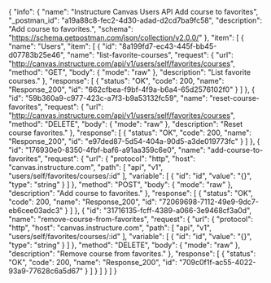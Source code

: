 {
  "info": {
    "name": "Instructure Canvas Users API Add course to favorites",
    "_postman_id": "a19a88c8-fec2-4d30-adad-d2cd7ba9fc58",
    "description": "Add course to favorites.",
    "schema": "https://schema.getpostman.com/json/collection/v2.0.0/"
  },
  "item": [
    {
      "name": "Users",
      "item": [
        {
          "id": "8a199fd7-ec43-445f-bb45-d07783b25e46",
          "name": "list-favorite-courses",
          "request": {
            "url": "http://canvas.instructure.com/api/v1/users/self/favorites/courses",
            "method": "GET",
            "body": {
              "mode": "raw"
            },
            "description": "List favorite courses."
          },
          "response": [
            {
              "status": "OK",
              "code": 200,
              "name": "Response_200",
              "id": "662cfbea-f9bf-4f9a-b6a4-65d2576102f0"
            }
          ]
        },
        {
          "id": "59b360a9-c977-423c-a7f3-b9a53132fc59",
          "name": "reset-course-favorites",
          "request": {
            "url": "http://canvas.instructure.com/api/v1/users/self/favorites/courses",
            "method": "DELETE",
            "body": {
              "mode": "raw"
            },
            "description": "Reset course favorites."
          },
          "response": [
            {
              "status": "OK",
              "code": 200,
              "name": "Response_200",
              "id": "e97ded87-5d54-404a-90d5-a3de019773fc"
            }
          ]
        },
        {
          "id": "176930e0-8350-4fbf-baf6-a91aa359c6e0",
          "name": "add-course-to-favorites",
          "request": {
            "url": {
              "protocol": "http",
              "host": "canvas.instructure.com",
              "path": [
                "api",
                "v1",
                "users/self/favorites/courses/:id"
              ],
              "variable": [
                {
                  "id": "id",
                  "value": "{}",
                  "type": "string"
                }
              ]
            },
            "method": "POST",
            "body": {
              "mode": "raw"
            },
            "description": "Add course to favorites."
          },
          "response": [
            {
              "status": "OK",
              "code": 200,
              "name": "Response_200",
              "id": "72069698-7112-49e9-9dc7-eb6cee03adc3"
            }
          ]
        },
        {
          "id": "31716135-fcff-4389-a066-3e9468cf3a0d",
          "name": "remove-course-from-favorites",
          "request": {
            "url": {
              "protocol": "http",
              "host": "canvas.instructure.com",
              "path": [
                "api",
                "v1",
                "users/self/favorites/courses/:id"
              ],
              "variable": [
                {
                  "id": "id",
                  "value": "{}",
                  "type": "string"
                }
              ]
            },
            "method": "DELETE",
            "body": {
              "mode": "raw"
            },
            "description": "Remove course from favorites."
          },
          "response": [
            {
              "status": "OK",
              "code": 200,
              "name": "Response_200",
              "id": "709c0f1f-ac55-4022-93a9-77628c6a5d67"
            }
          ]
        }
      ]
    }
  ]
}